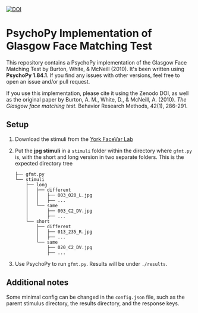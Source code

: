 [![DOI](https://zenodo.org/badge/DOI/10.5281/zenodo.159304.svg)](https://doi.org/10.5281/zenodo.159304)

# PsychoPy Implementation of Glasgow Face Matching Test

This repository contains a PsychoPy implementation of the Glasgow Face Matching Test by Burton, White, & McNeill (2010). It's been written using **PsychoPy 1.84.1**. If you find any issues with other versions, feel free to open an issue and/or pull request.

If you use this implementation, please cite it using the Zenodo DOI, as well as the original paper by Burton, A. M., White, D., & McNeill, A. (2010). *The Glasgow face matching test.* Behavior Research Methods, 42(1), 286-291.

## Setup

1. Download the stimuli from the [York FaceVar Lab](http://www.facevar.com/downloads/gfmt)
2. Put the **jpg stimuli** in a `stimuli` folder within the directory where `gfmt.py` is, with the short and long version in two separate folders. This is the expected directory tree

    ```
    ├── gfmt.py
    └── stimuli
        ├── long
        │   ├── different
        │   │   ├── 003_020_L.jpg
        │   │   ├── ...
        │   └── same
        │       ├── 003_C2_DV.jpg
        │       ├── ...
        └── short
            ├── different
            │   ├── 013_235_R.jpg
            │   ├── ...  
            └── same
                ├── 020_C2_DV.jpg
                ├── ...
    ```

3. Use PsychoPy to run `gfmt.py`. Results will be under `./results`.

## Additional notes

Some minimal config can be changed in the `config.json` file, such as the parent stimulus directory, the results directory, and the response keys.
